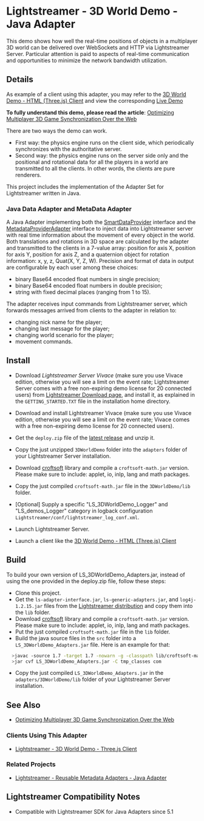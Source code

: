 # Lightstreamer - 3D World Demo - Java Adapter
<!-- START DESCRIPTION lightstreamer-example-3dworld-adapter-java -->

This demo shows how well the real-time positions of objects in a multiplayer 3D world can be delivered over WebSockets and HTTP via Lightstreamer Server. Particular attention is paid to aspects of real-time communication and opportunities to minimize the network bandwidth utilization.

## Details
As example of a client using this adapter, you may refer to the [3D World Demo - HTML (Three.js) Client](https://github.com/Weswit/Lightstreamer-example-3DWorld-client-javascript) and view the corresponding [Live Demo](http://demos.lightstreamer.com/3DWorldDemo/)

__To fully understand this demo, please read the article__: [Optimizing Multiplayer 3D Game Synchronization Over the Web](http://blog.lightstreamer.com/2013/10/optimizing-multiplayer-3d-game.html)

There are two ways the demo can work.
- First way: the physics engine runs on the client side, which periodically synchronizes with the authoritative server. 
- Second way: the physics engine runs on the server side only and the positional and rotational data for all the players in a world are transmitted to all the clients. In other words, the clients are pure renderers.

This project includes the implementation of the Adapter Set for Lightstreamer written in Java.

### Java Data Adapter and MetaData Adapter

A Java Adapter implementing both the [SmartDataProvider](http://www.lightstreamer.com/docs/adapter_java_api/com/lightstreamer/interfaces/data/SmartDataProvider.html) interface and the [MetadataProviderAdapter](http://www.lightstreamer.com/docs/adapter_java_api/com/lightstreamer/interfaces/metadata/MetadataProviderAdapter.html) interface to inject data into Lightstreamer server with real time information about the movement of every object in the world.
Both translations and rotations in 3D space are calculated by the adapter and transmitted to the clients in a 7-value array: position for axis X, position for axis Y, position for axis Z, and a quaternion object for rotation information: x, y, z, Quat(X, Y, Z, W).
Precision and format of data in output are configurable by each user among these choices: 
- binary Base64 encoded float numbers in single precision;
- binary Base64 encoded float numbers in double precision;
- string with fixed decimal places (ranging from 1 to 15).

The adapter receives input commands from Lightstreamer server, which forwards messages arrived from clients to the adapter in relation to:
- changing nick name for the player;
- changing last message for the player;
- changing world scenario for the player;
- movement commands.

<!-- END DESCRIPTION lightstreamer-example-3dworld-adapter-java -->

## Install

* Download *Lightstreamer Server Vivace* (make sure you use Vivace edition, otherwise you will see a limit on the event rate; Lightstreamer Server comes with a free non-expiring demo license for 20 connected users) from [Lightstreamer Download page](http://www.lightstreamer.com/download.htm), and install it, as explained in the `GETTING_STARTED.TXT` file in the installation home directory.

* Download and install Lightstreamer Vivace (make sure you use Vivace edition, otherwise you will see a limit on the event rate; Vivace comes with a free non-expiring demo license for 20 connected users).
* Get the `deploy.zip` file of the [latest release](https://github.com/Weswit/Lightstreamer-example-3DWorld-adapter-java/releases) and unzip it.
* Copy the just unzipped `3DWorldDemo` folder into the `adapters` folder of your Lightstreamer Server installation.
* Download [croftsoft](http://sourceforge.net/projects/croftsoft/files/) library and compile a `croftsoft-math.jar` version. Please make sure to include: applet, io, inlp, lang and math packages.
* Copy the just compiled `croftsoft-math.jar` file in the `3DWorldDemo/lib` folder.
* [Optional] Supply a specific "LS_3DWorldDemo_Logger" and "LS_demos_Logger" category in logback configuration `Lightstreamer/conf/lightstreamer_log_conf.xml`.
* Launch Lightstreamer Server.
* Launch a client like the [3D World Demo - HTML (Three.js) Client](https://github.com/Weswit/Lightstreamer-example-3DWorld-client-javascript) 

## Build
To build your own version of LS_3DWorldDemo_Adapters.jar, instead of using the one provided in the deploy.zip file, follow these steps:

* Clone this project.
* Get the `ls-adapter-interface.jar`, `ls-generic-adapters.jar`, and `log4j-1.2.15.jar` files from the [Lightstreamer distribution](http://www.lightstreamer.com/download) and copy them into the `lib` folder.
* Download [croftsoft](http://sourceforge.net/projects/croftsoft/files/) library and compile a `croftsoft-math.jar` version. Please make sure to include: applet, io, inlp, lang and math packages.
* Put the just compiled `croftsoft-math.jar` file in the `lib` folder.
* Build the java source files in the `src` folder into a `LS_3DWorldDemo_Adapters.jar` file. Here is an example for that:
```sh
  >javac -source 1.7 -target 1.7 -nowarn -g -classpath lib/croftsoft-math.jar;lib/ls-adapter-interface.jar;lib/ls-generic-adapters.jar;lib/log4j-1.2.15.jar -sourcepath src -d tmp_classes src/com/lightstreamer/adapters/DemoQuat3d/Move3dAdapter.java
  >jar cvf LS_3DWorldDemo_Adapters.jar -C tmp_classes com
```
* Copy the just compiled `LS_3DWorldDemo_Adapters.jar` in the `adapters/3DWorldDemo/lib` folder of your Lightstreamer Server installation.

## See Also

* [Optimizing Multiplayer 3D Game Synchronization Over the Web](http://blog.lightstreamer.com/2013/10/optimizing-multiplayer-3d-game.html)

### Clients Using This Adapter
<!-- START RELATED_ENTRIES -->

* [Lightstreamer - 3D World Demo - Three.js Client](https://github.com/Weswit/Lightstreamer-example-3DWorld-client-javascript)

<!-- END RELATED_ENTRIES -->

### Related Projects

* [Lightstreamer - Reusable Metadata Adapters - Java Adapter](https://github.com/Weswit/Lightstreamer-example-ReusableMetadata-adapter-java)

## Lightstreamer Compatibility Notes

- Compatible with Lightstreamer SDK for Java Adapters since 5.1
